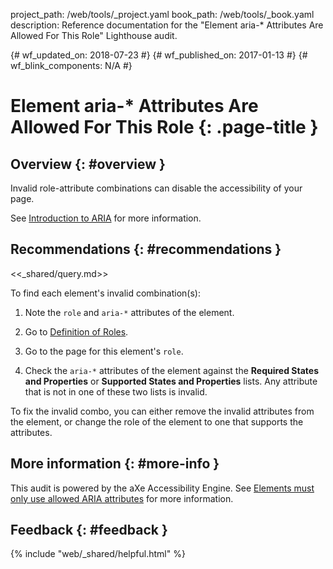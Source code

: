 project_path: /web/tools/_project.yaml
book_path: /web/tools/_book.yaml
description: Reference documentation for the "Element aria-* Attributes Are Allowed For This Role" Lighthouse audit.

{# wf_updated_on: 2018-07-23 #}
{# wf_published_on: 2017-01-13 #}
{# wf_blink_components: N/A #}

# Element aria-* Attributes Are Allowed For This Role  {: .page-title }

## Overview {: #overview }

Invalid role-attribute combinations can disable the accessibility of your
page.

See [Introduction to ARIA](/web/fundamentals/accessibility/semantics-aria/) for more information.

## Recommendations {: #recommendations }

<<_shared/query.md>>

To find each element's invalid combination(s):

1. Note the `role` and `aria-*` attributes of the element.

1. Go to [Definition of Roles][roles].

1. Go to the page for this element's `role`.

1. Check the `aria-*` attributes of the element against the **Required
   States and Properties** or **Supported States and Properties** lists. Any
   attribute that is not in one of these two lists is invalid.

To fix the invalid combo, you can either remove the invalid attributes from
the element, or change the role of the element to one that supports the
attributes.

[qs]: /web/tools/chrome-devtools/console/command-line-reference#queryselector
[qsa]: /web/tools/chrome-devtools/console/command-line-reference#queryselectorall
[xp]: /web/tools/chrome-devtools/console/command-line-reference#xpath
[roles]: https://www.w3.org/TR/wai-aria/roles#role_definitions

## More information {: #more-info }

This audit is powered by the aXe Accessibility Engine. See [Elements must only
use allowed ARIA attributes][axe] for more information.

[axe]: https://dequeuniversity.com/rules/axe/1.1/aria-allowed-attr

## Feedback {: #feedback }

{% include "web/_shared/helpful.html" %}
